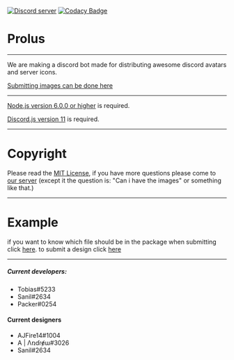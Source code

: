 <a href="https://discord.gg/YCp4p8r"><img src="https://discordapp.com/api/guilds/281063784569765889/embed.png" alt="Discord server" /></a> [![Codacy Badge](https://api.codacy.com/project/badge/Grade/c4b95adc3aa84e2a88748524e8586772)](https://www.codacy.com/app/TobiasFeld22/Image-bot?utm_source=github.com&amp;utm_medium=referral&amp;utm_content=TobiasFeld22/Image-bot&amp;utm_campaign=Badge_Grade)

# Prolus
***

We are making a discord bot made for distributing awesome discord avatars and server icons.

[Submitting images can be done here](https://docs.google.com/forms/d/e/1FAIpQLSfzSHE5TaXGg6Fd5HyrNcw6lNzi-ZdrXxV1r7kU-4WrIPX8MA/viewform)

***
[Node.js version 6.0.0 or higher](https://nodejs.org/en/) is required.

[Discord.js version 11](https://github.com/hydrabolt/discord.js) is required.
***
# Copyright
Please read the [MIT License](LICENSE.md), if you have more questions please come to [our server](https://discord.gg/YCp4p8r) (except it the question is: "Can i have the images" or something like that.)
***
# Example
if you want to know which file should be in the package when submitting click [here](https://www.dropbox.com/s/tnectbr689825e9/Template.zip?dl=1). to submit a design click [here](https://docs.google.com/forms/d/e/1FAIpQLSfzSHE5TaXGg6Fd5HyrNcw6lNzi-ZdrXxV1r7kU-4WrIPX8MA/viewform)

***

##### Current developers:
- Tobias#5233
- Sanil#2634
- Packer#0254



#### Current designers
- AJFire14#1004
- A | Λռɗɾɇɯ#3026
- Sanil#2634
